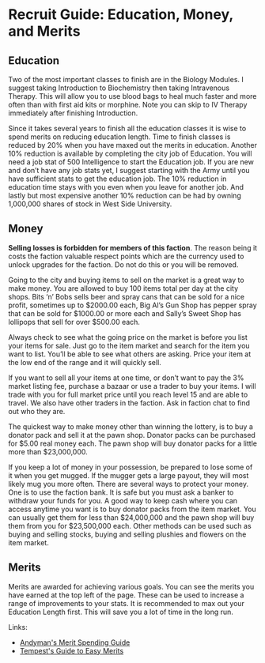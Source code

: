 # Recruit Guide: Education, Money, and Merits


## Education

Two of the most important classes to finish are in the Biology Modules. I suggest taking Introduction to Biochemistry then taking Intravenous Therapy. This will allow you to use blood bags to heal much faster and more often than with first aid kits or morphine. Note you can skip to IV Therapy immediately after finishing Introduction.

Since it takes several years to finish all the education classes it is wise to spend merits on reducing education length. Time to finish classes is reduced by 20% when you have maxed out the merits in education. Another 10% reduction is available by completing the city job of Education. You will need a job stat of 500 Intelligence to start the Education job. If you are new and don’t have any job stats yet, I suggest starting with the Army until you have sufficient stats to get the education job. The 10% reduction in education time stays with you even when you leave for another job. And lastly but most expensive another 10% reduction can be had by owning 1,000,000 shares of stock in West Side University.


## Money

**Selling losses is forbidden for members of this faction**. The reason being it costs the faction valuable respect points which are the currency used to unlock upgrades for the faction. Do not do this or you will be removed.

Going to the city and buying items to sell on the market is a great way to make money. You are allowed to buy 100 items total per day at the city shops. Bits ‘n’ Bobs sells beer and spray cans that can be sold for a nice profit, sometimes up to $2000.00 each, Big Al’s Gun Shop has pepper spray that can be sold for $1000.00 or more each and Sally’s Sweet Shop has lollipops that sell for over $500.00 each.

Always check to see what the going price on the market is before you list your items for sale. Just go to the item market and search for the item you want to list. You’ll be able to see what others are asking. Price your item at the low end of the range and it will quickly sell.

If you want to sell all your items at one time, or don’t want to pay the 3% market listing fee, purchase a bazaar or use a trader to buy your items. I will trade with you for full market price until you reach level 15 and are able to travel. We also have other traders in the faction. Ask in faction chat to find out who they are.

The quickest way to make money other than winning the lottery, is to buy a donator pack and sell it at the pawn shop. Donator packs can be purchased for $5.00 real money each. The pawn shop will buy donator packs for a little more than $23,000,000.

If you keep a lot of money in your possession, be prepared to lose some of it when you get mugged. If the mugger gets a large payout, they will most likely mug you more often. There are several ways to protect your money. One is to use the faction bank. It is safe but you must ask a banker to withdraw your funds for you. A good way to keep cash where you can access anytime you want is to buy donator packs from the item market. You can usually get them for less than $24,000,000 and the pawn shop will buy them from you for $23,500,000 each. Other methods can be used such as buying and selling stocks, buying and selling plushies and flowers on the item market.


## Merits

Merits are awarded for achieving various goals. You can see the merits you have earned  at the top left of the page. These can be used to increase a range of improvements to your stats. It is recommended to max out your Education Length first. This will save you a lot of time in the long run.

Links:
* [Andyman's Merit Spending Guide](https://www.torn.com/forums.php#/p=threads&f=61&t=16054007&b=0&a=0)
* [Tempest's Guide to Easy Merits](https://www.torn.com/forums.php#/p=threads&f=61&t=15926091&b=0&a=0)

